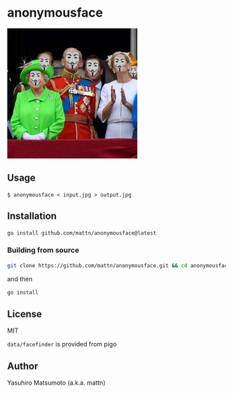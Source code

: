 # anonymousface

![](https://raw.githubusercontent.com/mattn/oracle-cloud-function-anonymousface/main/screenshot.png)

## Usage

```
$ anonymousface < input.jpg > output.jpg
```

## Installation

```
go install github.com/mattn/anonymousface@latest
```

### Building from source

```bash
git clone https://github.com/mattn/anonymousface.git && cd anonymousface
```

and then

```bash
go install
```

## License

MIT

`data/facefinder` is provided from pigo

## Author

Yasuhiro Matsumoto (a.k.a. mattn)
